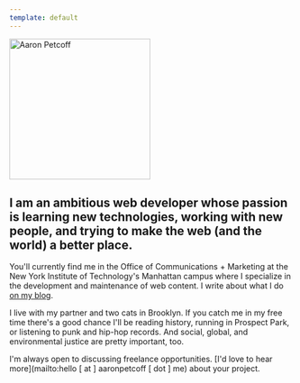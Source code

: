 ```yaml
---
template: default
---
```

<div class="home-image"><img src="/img/about.jpg" alt="Aaron Petcoff" width="250" height="250"></div>

<h2 class="home-lede">
I am an ambitious web developer whose passion is learning new technologies, working with new people, and trying to make the web (and the world) a better place.
</h2>

You'll currently find me in the Office of Communications + Marketing at the New York Institute of Technology's Manhattan campus where I specialize in the development and maintenance of web content. I write about what I do [on my blog](/blog/).

I live with my partner and two cats in Brooklyn. If you catch me in my free time there's a good chance I'll be reading history, running in Prospect Park, or listening to punk and hip-hop records. And social, global, and environmental justice are pretty important, too.

I'm always open to discussing freelance opportunities. [I'd love to hear more](mailto:hello [ at ]  aaronpetcoff [ dot ] me) about your project.